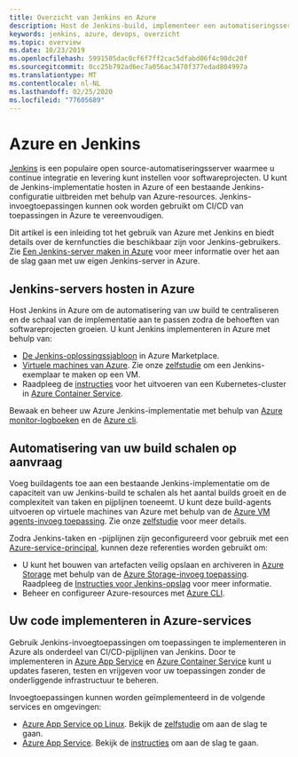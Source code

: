 ```yaml
---
title: Overzicht van Jenkins en Azure
description: Host de Jenkins-build, implementeer een automatiseringsserver in Azure en gebruik reken- en opslagresources van Azure om de (CI-/CD-)pijplijnen voor continue levering en implementatie uit te breiden.
keywords: jenkins, azure, devops, overzicht
ms.topic: overview
ms.date: 10/23/2019
ms.openlocfilehash: 5991505dac0cf6f7ff2cac5dfabd06f4c90dc20f
ms.sourcegitcommit: 0cc25b792ad6ec7a056ac3470f377edad804997a
ms.translationtype: MT
ms.contentlocale: nl-NL
ms.lasthandoff: 02/25/2020
ms.locfileid: "77605689"
---
```

# <a name="azure-and-jenkins"></a>Azure en Jenkins

[Jenkins](https://jenkins.io/) is een populaire open source-automatiseringsserver waarmee u continue integratie en levering kunt instellen voor softwareprojecten. U kunt de Jenkins-implementatie hosten in Azure of een bestaande Jenkins-configuratie uitbreiden met behulp van Azure-resources. Jenkins-invoegtoepassingen kunnen ook worden gebruikt om CI/CD van toepassingen in Azure te vereenvoudigen.

Dit artikel is een inleiding tot het gebruik van Azure met Jenkins en biedt details over de kernfuncties die beschikbaar zijn voor Jenkins-gebruikers. Zie [Een Jenkins-server maken in Azure](install-jenkins-solution-template.md) voor meer informatie over het aan de slag gaan met uw eigen Jenkins-server in Azure.

## <a name="host-your-jenkins-servers-in-azure"></a>Jenkins-servers hosten in Azure

Host Jenkins in Azure om de automatisering van uw build te centraliseren en de schaal van de implementatie aan te passen zodra de behoeften van softwareprojecten groeien. U kunt Jenkins implementeren in Azure met behulp van:
 
- [De Jenkins-oplossingssjabloon](install-jenkins-solution-template.md) in Azure Marketplace.
- [Virtuele machines van Azure](/azure/virtual-machines/linux/overview). Zie onze [zelfstudie](tutorial-jenkins-github-docker-cicd.md) om een Jenkins-exemplaar te maken op een VM.
- Raadpleeg de [instructies](/azure/container-service/kubernetes/container-service-kubernetes-walkthrough) voor het uitvoeren van een Kubernetes-cluster in [Azure Container Service](/azure/container-service/kubernetes/container-service-kubernetes-jenkins).

Bewaak en beheer uw Azure Jenkins-implementatie met behulp van [Azure monitor-logboeken](/azure/log-analytics/log-analytics-overview) en de [Azure cli](/cli/azure).

## <a name="scale-your-build-automation-on-demand"></a>Automatisering van uw build schalen op aanvraag

Voeg buildagents toe aan een bestaande Jenkins-implementatie om de capaciteit van uw Jenkins-build te schalen als het aantal builds groeit en de complexiteit van taken en pijplijnen toeneemt. U kunt deze build-agents uitvoeren op virtuele machines van Azure met behulp van de [Azure VM agents-invoeg toepassing](https://plugins.jenkins.io/azure-vm-agents). Zie onze [zelfstudie](/azure/jenkins/jenkins-azure-vm-agents) voor meer details.

Zodra Jenkins-taken en -pijplijnen zijn geconfigureerd voor gebruik met een [Azure-service-principal](/azure/azure-resource-manager/resource-group-overview), kunnen deze referenties worden gebruikt om:

- U kunt het bouwen van artefacten veilig opslaan en archiveren in [Azure Storage](/azure/storage/common/storage-introduction) met behulp van de [Azure Storage-invoeg toepassing](https://plugins.jenkins.io/windows-azure-storage). Raadpleeg de [Instructies voor Jenkins-opslag](/azure/storage/common/storage-java-jenkins-continuous-integration-solution) voor meer informatie.
- Beheer en configureer Azure-resources met [Azure CLI](/azure/jenkins/execute-cli-jenkins-pipeline).

## <a name="deploy-your-code-into-azure-services"></a>Uw code implementeren in Azure-services

Gebruik Jenkins-invoegtoepassingen om toepassingen te implementeren in Azure als onderdeel van CI/CD-pijplijnen van Jenkins. Door te implementeren in [Azure App Service](/azure/app-service/) en [Azure Container Service](/azure/container-service/kubernetes/) kunt u updates faseren, testen en vrijgeven voor uw toepassingen zonder de onderliggende infrastructuur te beheren.

 Invoegtoepassingen kunnen worden geïmplementeerd in de volgende services en omgevingen:

- [Azure App Service op Linux](/azure/app-service/containers/app-service-linux-intro). Bekijk de [zelfstudie](java-deploy-webapp-tutorial.md) om aan de slag te gaan.
- [Azure App Service](/azure/app-service/overview). Bekijk de [instructies](deploy-Jenkins-app-service-plugin.md) om aan de slag te gaan.
